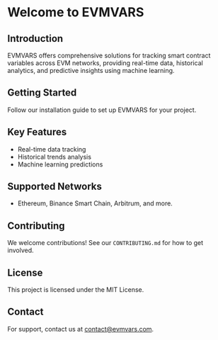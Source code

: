 # Welcome to EVMVARS

## Introduction
EVMVARS offers comprehensive solutions for tracking smart contract variables across EVM networks, providing real-time data, historical analytics, and predictive insights using machine learning.

## Getting Started
Follow our installation guide to set up EVMVARS for your project.

## Key Features
- Real-time data tracking
- Historical trends analysis
- Machine learning predictions

## Supported Networks
- Ethereum, Binance Smart Chain, Arbitrum, and more.

## Contributing
We welcome contributions! See our `CONTRIBUTING.md` for how to get involved.

## License
This project is licensed under the MIT License.

## Contact
For support, contact us at contact@evmvars.com.
